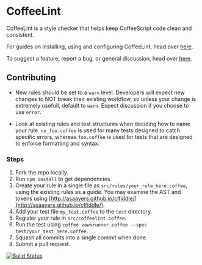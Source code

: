 CoffeeLint
==========

CoffeeLint is a style checker that helps keep CoffeeScript code
clean and consistent.

For guides on installing, using and configuring CoffeeLint, head over
[here](http://www.coffeelint.org).

To suggest a feature, report a bug, or general discussion, head over
[here](http://github.com/clutchski/coffeelint/issues/).

## Contributing

* New rules should be set to a `warn` level. Developers will expect new changes to NOT break their existing workflow, so unless your change is extremely usefull, default to `warn`. Expect discussion if you choose to use `error`.

* Look at existing rules and test structures when deciding how to name your rule. `no_foo.coffee` is used for many tests designed to catch specific errors, whereas `foo.coffee` is used for tests that are designed to enforce formatting and syntax.

### Steps

1. Fork the repo locally.
2. Run `npm install` to get dependencies.
3. Create your rule in a single file as `src/rules/your_rule_here.coffee`, using the existing
   rules as a guide.
   You may examine the AST and tokens using 
   [http://asaayers.github.io/clfiddle/](http://asaayers.github.io/clfiddle/).
4. Add your test file `my_test.coffee` to the `test` directory.
5. Register your rule in `src/coffeelint.coffee`.
6. Run the test using `coffee vowsrunner.coffee --spec test/your_test_here.coffee`.
7. Squash all commits into a single commit when done.
8. Submit a pull request.

[![Build Status](https://secure.travis-ci.org/clutchski/coffeelint.png)](http://travis-ci.org/clutchski/coffeelint)

